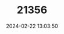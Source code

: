 ---
title: "21356"
category: "Neotamias bulleri"
draft: false
date: 2024-02-22 13:03:50
languages:
  English: ["Buller's Chipmunk"]
---